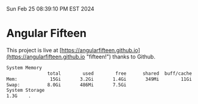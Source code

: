 Sun Feb 25 08:39:10 PM EST 2024

# Angular Fifteen


This project is live at [https://angularfifteen.github.io](https://angularfifteen.github.io "fifteen!") thanks to Github.

```bash
System Memory
               total        used        free      shared  buff/cache   available
Mem:            15Gi       3.2Gi       1.4Gi       349Mi        11Gi        12Gi
Swap:          8.0Gi       486Mi       7.5Gi
System Storage
1.3G	.
```
```bash
